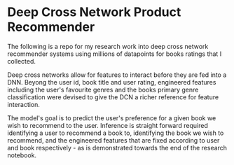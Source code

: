 # Deep Cross Network Product Recommender

The following is a repo for my research work into deep cross network recommender systems using millions of datapoints for books ratings that I collected.

Deep cross networks allow for features to interact before they are fed into a DNN. Beyong the user id, book title and user rating, engineered features including the user's favourite genres and the books primary genre classification were devised to give the DCN a richer reference for feature interaction.

The model's goal is to predict the user's preference for a given book we wish to recommend to the user. Inference is straight forward required identifying a user to recommend a book to, identifying the book we wish to recommend, and the engineered features that are fixed according to user and book respectively - as is demonstrated towards the end of the research notebook.
